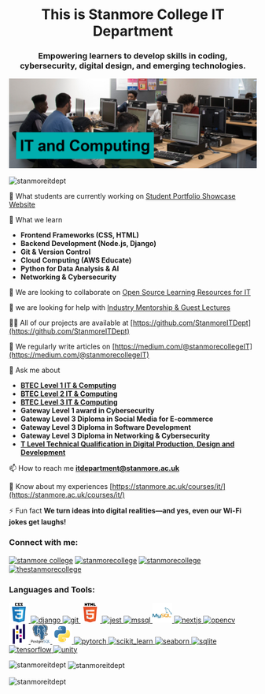 <h1 align="center">This is Stanmore College IT Department</h1>
<h3 align="center">Empowering learners to develop skills in coding, cybersecurity, digital design, and emerging technologies.</h3>
<div align="center"><img src="https://github.com/StanmoreITDept/StanmoreITDept/blob/main/ITbanner.png"></div>

<p align="left"> <img src="https://komarev.com/ghpvc/?username=stanmoreitdept&label=Profile%20views&color=0e75b6&style=flat" alt="stanmoreitdept" /> </p>

🔭 What students are currently working on [Student Portfolio Showcase Website](https://github.com/StanmoreITDept?tab=repositories)

🌱 What we learn 

- **Frontend Frameworks (CSS, HTML)**
- **Backend Development (Node.js, Django)**
- **Git & Version Control**
- **Cloud Computing (AWS Educate)**
- **Python for Data Analysis & AI**
- **Networking & Cybersecurity**

👯 We are looking to collaborate on [Open Source Learning Resources for IT](https://github.com/Stanmore-College/open-learning-resources)

🤝 we are looking for help with [Industry Mentorship & Guest Lectures](mailto:p.lloh@stanmore.ac.uk)

👨‍💻 All of our projects are available at [https://github.com/StanmoreITDept](https://github.com/StanmoreITDept)

📝 We regularly write articles on [https://medium.com/@stanmorecollegeIT](https://medium.com/@stanmorecollegeIT)

💬 Ask me about
- [**BTEC Level 1 IT & Computing**](https://stanmore.ac.uk/courses/it/btec-introductory-certificate-in-vocational-studies/)
- [**BTEC Level 2 IT & Computing**](https://stanmore.ac.uk/courses/it/btec-first-certificate-in-information-and-creative-technology/)
- [**BTEC Level 3 IT & Computing**](https://stanmore.ac.uk/courses/it/btec-national-foundation-diploma-in-information-technology/)
- **Gateway Level 1 award in Cybersecurity**
- **Gateway Level 3 Diploma in Social Media for E-commerce**
- **Gateway Level 3 Diploma in Software Development**
- **Gateway Level 3 Diploma in Networking & Cybersecurity**
- [**T Level Technical Qualification in Digital Production, Design and Development**](https://stanmore.ac.uk/courses/it/t-level-technical-qualification-in-digital-production-design-and-development/)<br/>


📫 How to reach me **itdepartment@stanmore.ac.uk**

📄 Know about my experiences [https://stanmore.ac.uk/courses/it/](https://stanmore.ac.uk/courses/it/)

⚡ Fun fact **We turn ideas into digital realities—and yes, even our Wi-Fi jokes get laughs!**


<h3 align="left">Connect with me:</h3>
<p align="left">
<a href="https://linkedin.com/in/stanmore college" target="blank"><img align="center" src="https://raw.githubusercontent.com/rahuldkjain/github-profile-readme-generator/master/src/images/icons/Social/linked-in-alt.svg" alt="stanmore college" height="30" width="40" /></a>
<a href="https://fb.com/stanmorecollege" target="blank"><img align="center" src="https://raw.githubusercontent.com/rahuldkjain/github-profile-readme-generator/master/src/images/icons/Social/facebook.svg" alt="stanmorecollege" height="30" width="40" /></a>
<a href="https://instagram.com/stanmorecollege" target="blank"><img align="center" src="https://raw.githubusercontent.com/rahuldkjain/github-profile-readme-generator/master/src/images/icons/Social/instagram.svg" alt="stanmorecollege" height="30" width="40" /></a>
<a href="https://www.youtube.com/c/thestanmorecollege" target="blank"><img align="center" src="https://raw.githubusercontent.com/rahuldkjain/github-profile-readme-generator/master/src/images/icons/Social/youtube.svg" alt="thestanmorecollege" height="30" width="40" /></a>
</p>

<h3 align="left">Languages and Tools:</h3>
<p align="left"> <a href="https://www.w3schools.com/css/" target="_blank" rel="noreferrer"> <img src="https://raw.githubusercontent.com/devicons/devicon/master/icons/css3/css3-original-wordmark.svg" alt="css3" width="40" height="40"/> </a> <a href="https://www.djangoproject.com/" target="_blank" rel="noreferrer"> <img src="https://cdn.worldvectorlogo.com/logos/django.svg" alt="django" width="40" height="40"/> </a> <a href="https://git-scm.com/" target="_blank" rel="noreferrer"> <img src="https://www.vectorlogo.zone/logos/git-scm/git-scm-icon.svg" alt="git" width="40" height="40"/> </a> <a href="https://www.w3.org/html/" target="_blank" rel="noreferrer"> <img src="https://raw.githubusercontent.com/devicons/devicon/master/icons/html5/html5-original-wordmark.svg" alt="html5" width="40" height="40"/> </a> <a href="https://jestjs.io" target="_blank" rel="noreferrer"> <img src="https://www.vectorlogo.zone/logos/jestjsio/jestjsio-icon.svg" alt="jest" width="40" height="40"/> </a> <a href="https://www.microsoft.com/en-us/sql-server" target="_blank" rel="noreferrer"> <img src="https://www.svgrepo.com/show/303229/microsoft-sql-server-logo.svg" alt="mssql" width="40" height="40"/> </a> <a href="https://www.mysql.com/" target="_blank" rel="noreferrer"> <img src="https://raw.githubusercontent.com/devicons/devicon/master/icons/mysql/mysql-original-wordmark.svg" alt="mysql" width="40" height="40"/> </a> <a href="https://nextjs.org/" target="_blank" rel="noreferrer"> <img src="https://cdn.worldvectorlogo.com/logos/nextjs-2.svg" alt="nextjs" width="40" height="40"/> </a> <a href="https://opencv.org/" target="_blank" rel="noreferrer"> <img src="https://www.vectorlogo.zone/logos/opencv/opencv-icon.svg" alt="opencv" width="40" height="40"/> </a> <a href="https://pandas.pydata.org/" target="_blank" rel="noreferrer"> <img src="https://raw.githubusercontent.com/devicons/devicon/2ae2a900d2f041da66e950e4d48052658d850630/icons/pandas/pandas-original.svg" alt="pandas" width="40" height="40"/> </a> <a href="https://www.postgresql.org" target="_blank" rel="noreferrer"> <img src="https://raw.githubusercontent.com/devicons/devicon/master/icons/postgresql/postgresql-original-wordmark.svg" alt="postgresql" width="40" height="40"/> </a> <a href="https://www.python.org" target="_blank" rel="noreferrer"> <img src="https://raw.githubusercontent.com/devicons/devicon/master/icons/python/python-original.svg" alt="python" width="40" height="40"/> </a> <a href="https://pytorch.org/" target="_blank" rel="noreferrer"> <img src="https://www.vectorlogo.zone/logos/pytorch/pytorch-icon.svg" alt="pytorch" width="40" height="40"/> </a> <a href="https://scikit-learn.org/" target="_blank" rel="noreferrer"> <img src="https://upload.wikimedia.org/wikipedia/commons/0/05/Scikit_learn_logo_small.svg" alt="scikit_learn" width="40" height="40"/> </a> <a href="https://seaborn.pydata.org/" target="_blank" rel="noreferrer"> <img src="https://seaborn.pydata.org/_images/logo-mark-lightbg.svg" alt="seaborn" width="40" height="40"/> </a> <a href="https://www.sqlite.org/" target="_blank" rel="noreferrer"> <img src="https://www.vectorlogo.zone/logos/sqlite/sqlite-icon.svg" alt="sqlite" width="40" height="40"/> </a> <a href="https://www.tensorflow.org" target="_blank" rel="noreferrer"> <img src="https://www.vectorlogo.zone/logos/tensorflow/tensorflow-icon.svg" alt="tensorflow" width="40" height="40"/> </a> <a href="https://unity.com/" target="_blank" rel="noreferrer"> <img src="https://www.vectorlogo.zone/logos/unity3d/unity3d-icon.svg" alt="unity" width="40" height="40"/> </a> </p>

<p><img align="left" src="https://github-readme-stats.vercel.app/api/top-langs?username=stanmoreitdept&show_icons=true&locale=en&layout=compact" alt="stanmoreitdept" /></p>
<p>&nbsp;<img align="center" src="https://github-readme-stats.vercel.app/api?username=stanmoreitdept&show_icons=true&locale=en" alt="stanmoreitdept" /></p>

<p><img align="center" src="https://github-readme-streak-stats.herokuapp.com/?user=stanmoreitdept&" alt="stanmoreitdept" /></p>
